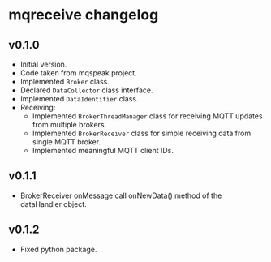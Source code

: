 # mqreceive changelog

## v0.1.0

 - Initial version.
 - Code taken from mqspeak project.
 - Implemented `Broker` class.
 - Declared `DataCollector` class interface.
 - Implemented `DataIdentifier` class.
 - Receiving:
   - Implemented `BrokerThreadManager` class for receiving MQTT updates from multiple brokers.
   - Implemented `BrokerReceiver` class for simple receiving data from single MQTT broker.
   - Implemented meaningful MQTT client IDs.

## v0.1.1

 - BrokerReceiver onMessage call onNewData() method of the dataHandler object.

## v0.1.2

 - Fixed python package.
